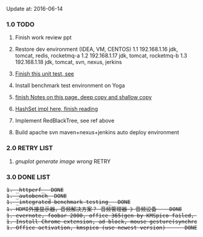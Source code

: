 Update at: 2016-06-14

### 1.0 TODO
1. Finish work review ppt

1. Restore dev environment (IDEA, VM, CENTOS)
1.1 192.168.1.16    jdk, tomcat, redis, rocketmq-a
1.2 192.168.1.17    jdk, tomcat, rocketmq-b
1.3 192.168.1.18    jdk, tomcat, svn, nexus, jerkins


1. [Finish this unit test, see <java-study>](http://www.cnblogs.com/peida/p/Guava_Cache.html)

1. Install benchmark test environment on Yoga
1. [finish Notes on this page, deep copy and shallow copy](http://droidyue.com/blog/2016/05/15/dive-into-java-clone/?hmsr=toutiao.io&utm_medium=toutiao.io&utm_source=toutiao.io)
1. [HashSet impl here, finish reading](http://tengj.top/2016/04/15/javajh3hashmap/)
1. Implement RedBlackTree, see ref above
1. Build apache svn maven+nexus+jenkins auto deploy environment

### 2.0 RETRY LIST
1. _gnuplot generate image wrong_  RETRY

### 3.0 DONE LIST
<del>
<pre>
1. _httperf_  DONE
1. _autobench_ DONE
1. _integrated benchmark testing_  DONE
1. HDMI外接显示器，音频解决方案？ 音频管理器-》音频设备    DONE
1. evernote, foobar 2000, office 365(gen by KMSpico failed, used kms), vm + centos, xmangager, KMplayer (new version or oldest, work failed)      DONE
1. Install Chrome extension, ad block, mouse gesture(synchronized by Chrome)        DONE
1. Office activation, kmspico (use newest version)      DONE
</pre>
</del>